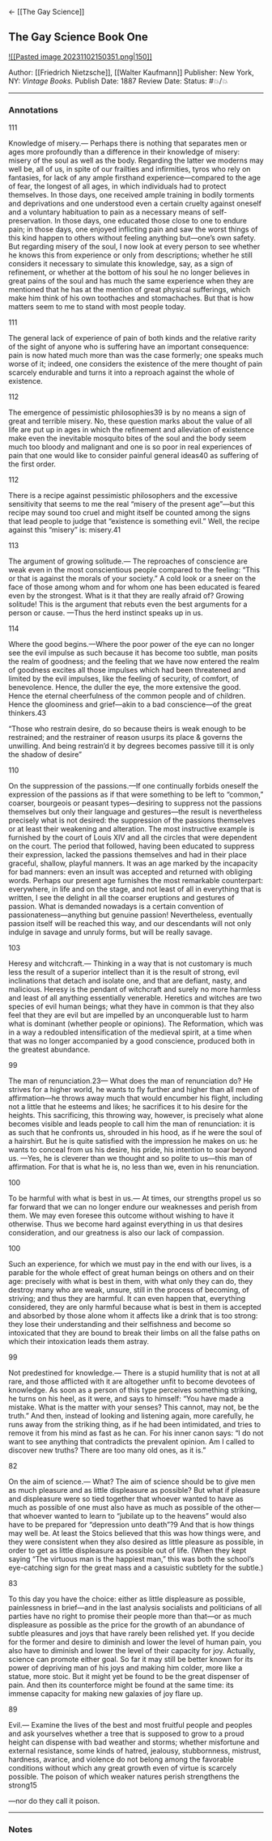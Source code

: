<- [[The Gay Science]]

## The Gay Science Book One

[ ![[Pasted image 20231102150351.png|150]] ](https://www.amazon.com/Gay-Science-Prelude-Rhymes-Appendix/dp/0394719859/ref=tmm_mmp_swatch_0?_encoding=UTF8&qid=1698951814&sr=8-1)

Author: [[Friedrich Nietzsche]], [[Walter Kaufmann]]
Publisher: New York, NY: _Vintage Books._
Publish Date: 1887
Review Date:
Status: #💥/💥

___

### Annotations

111

Knowledge of misery.— Perhaps there is nothing that separates men or ages more profoundly than a difference in their knowledge of misery: misery of the soul as well as the body. Regarding the latter we moderns may well be, all of us, in spite of our frailties and infirmities, tyros who rely on fantasies, for lack of any ample firsthand experience—compared to the age of fear, the longest of all ages, in which individuals had to protect themselves. In those days, one received ample training in bodily torments and deprivations and one understood even a certain cruelty against oneself and a voluntary habituation to pain as a necessary means of self-preservation. In those days, one educated those close to one to endure pain; in those days, one enjoyed inflicting pain and saw the worst things of this kind happen to others without feeling anything but—one’s own safety. But regarding misery of the soul, I now look at every person to see whether he knows this from experience or only from descriptions; whether he still considers it necessary to simulate this knowledge, say, as a sign of refinement, or whether at the bottom of his soul he no longer believes in great pains of the soul and has much the same experience when they are mentioned that he has at the mention of great physical sufferings, which make him think of his own toothaches and stomachaches. But that is how matters seem to me to stand with most people today.

111

The general lack of experience of pain of both kinds and the relative rarity of the sight of anyone who is suffering have an important consequence: pain is now hated much more than was the case formerly; one speaks much worse of it; indeed, one considers the existence of the mere thought of pain scarcely endurable and turns it into a reproach against the whole of existence.

112

The emergence of pessimistic philosophies39 is by no means a sign of great and terrible misery. No, these question marks about the value of all life are put up in ages in which the refinement and alleviation of existence make even the inevitable mosquito bites of the soul and the body seem much too bloody and malignant and one is so poor in real experiences of pain that one would like to consider painful general ideas40 as suffering of the first order.

112

There is a recipe against pessimistic philosophers and the excessive sensitivity that seems to me the real “misery of the present age”—but this recipe may sound too cruel and might itself be counted among the signs that lead people to judge that “existence is something evil.” Well, the recipe against this “misery” is: misery.41

113

The argument of growing solitude.— The reproaches of conscience are weak even in the most conscientious people compared to the feeling: “This or that is against the morals of your society.” A cold look or a sneer on the face of those among whom and for whom one has been educated is feared even by the strongest. What is it that they are really afraid of? Growing solitude! This is the argument that rebuts even the best arguments for a person or cause. —Thus the herd instinct speaks up in us.

114

Where the good begins.—Where the poor power of the eye can no longer see the evil impulse as such because it has become too subtle, man posits the realm of goodness; and the feeling that we have now entered the realm of goodness excites all those impulses which had been threatened and limited by the evil impulses, like the feeling of security, of comfort, of benevolence. Hence, the duller the eye, the more extensive the good. Hence the eternal cheerfulness of the common people and of children. Hence the gloominess and grief—akin to a bad conscience—of the great thinkers.43

“Those who restrain desire, do so because theirs is weak enough to be restrained; and the restrainer of reason usurps its place & governs the unwilling. And being restrain’d it by degrees becomes passive till it is only the shadow of desire”

110

On the suppression of the passions.—If one continually forbids oneself the expression of the passions as if that were something to be left to “common,” coarser, bourgeois or peasant types—desiring to suppress not the passions themselves but only their language and gestures—the result is nevertheless precisely what is not desired: the suppression of the passions themselves or at least their weakening and alteration. The most instructive example is furnished by the court of Louis XIV and all the circles that were dependent on the court. The period that followed, having been educated to suppress their expression, lacked the passions themselves and had in their place graceful, shallow, playful manners. It was an age marked by the incapacity for bad manners: even an insult was accepted and returned with obliging words. Perhaps our present age furnishes the most remarkable counterpart: everywhere, in life and on the stage, and not least of all in everything that is written, I see the delight in all the coarser eruptions and gestures of passion. What is demanded nowadays is a certain convention of passionateness—anything but genuine passion! Nevertheless, eventually passion itself will be reached this way, and our descendants will not only indulge in savage and unruly forms, but will be really savage.

103

Heresy and witchcraft.— Thinking in a way that is not customary is much less the result of a superior intellect than it is the result of strong, evil inclinations that detach and isolate one, and that are defiant, nasty, and malicious. Heresy is the pendant of witchcraft and surely no more harmless and least of all anything essentially venerable. Heretics and witches are two species of evil human beings; what they have in common is that they also feel that they are evil but are impelled by an unconquerable lust to harm what is dominant (whether people or opinions). The Reformation, which was in a way a redoubled intensification of the medieval spirit, at a time when that was no longer accompanied by a good conscience, produced both in the greatest abundance.

99

The man of renunciation.23— What does the man of renunciation do? He strives for a higher world, he wants to fly further and higher than all men of affirmation—he throws away much that would encumber his flight, including not a little that he esteems and likes; he sacrifices it to his desire for the heights. This sacrificing, this throwing way, however, is precisely what alone becomes visible and leads people to call him the man of renunciation: it is as such that he confronts us, shrouded in his hood, as if he were the soul of a hairshirt. But he is quite satisfied with the impression he makes on us: he wants to conceal from us his desire, his pride, his intention to soar beyond us. —Yes, he is cleverer than we thought and so polite to us—this man of affirmation. For that is what he is, no less than we, even in his renunciation.

100

To be harmful with what is best in us.— At times, our strengths propel us so far forward that we can no longer endure our weaknesses and perish from them. We may even foresee this outcome without wishing to have it otherwise. Thus we become hard against everything in us that desires consideration, and our greatness is also our lack of compassion.

100

Such an experience, for which we must pay in the end with our lives, is a parable for the whole effect of great human beings on others and on their age: precisely with what is best in them, with what only they can do, they destroy many who are weak, unsure, still in the process of becoming, of striving; and thus they are harmful. It can even happen that, everything considered, they are only harmful because what is best in them is accepted and absorbed by those alone whom it affects like a drink that is too strong: they lose their understanding and their selfishness and become so intoxicated that they are bound to break their limbs on all the false paths on which their intoxication leads them astray.

99

Not predestined for knowledge.— There is a stupid humility that is not at all rare, and those afflicted with it are altogether unfit to become devotees of knowledge. As soon as a person of this type perceives something striking, he turns on his heel, as it were, and says to himself: “You have made a mistake. What is the matter with your senses? This cannot, may not, be the truth.” And then, instead of looking and listening again, more carefully, he runs away from the striking thing, as if he had been intimidated, and tries to remove it from his mind as fast as he can. For his inner canon says: “I do not want to see anything that contradicts the prevalent opinion. Am I called to discover new truths? There are too many old ones, as it is.”

82

On the aim of science.— What? The aim of science should be to give men as much pleasure and as little displeasure as possible? But what if pleasure and displeasure were so tied together that whoever wanted to have as much as possible of one must also have as much as possible of the other—that whoever wanted to learn to “jubilate up to the heavens” would also have to be prepared for “depression unto death”?9 And that is how things may well be. At least the Stoics believed that this was how things were, and they were consistent when they also desired as little pleasure as possible, in order to get as little displeasure as possible out of life. (When they kept saying “The virtuous man is the happiest man,” this was both the school’s eye-catching sign for the great mass and a casuistic subtlety for the subtle.)

83

To this day you have the choice: either as little displeasure as possible, painlessness in brief—and in the last analysis socialists and politicians of all parties have no right to promise their people more than that—or as much displeasure as possible as the price for the growth of an abundance of subtle pleasures and joys that have rarely been relished yet. If you decide for the former and desire to diminish and lower the level of human pain, you also have to diminish and lower the level of their capacity for joy. Actually, science can promote either goal. So far it may still be better known for its power of depriving man of his joys and making him colder, more like a statue, more stoic. But it might yet be found to be the great dispenser of pain. And then its counterforce might be found at the same time: its immense capacity for making new galaxies of joy flare up.

89

Evil.— Examine the lives of the best and most fruitful people and peoples and ask yourselves whether a tree that is supposed to grow to a proud height can dispense with bad weather and storms; whether misfortune and external resistance, some kinds of hatred, jealousy, stubbornness, mistrust, hardness, avarice, and violence do not belong among the favorable conditions without which any great growth even of virtue is scarcely possible. The poison of which weaker natures perish strengthens the strong15

—nor do they call it poison.

___

### Notes

